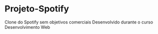 # Projeto-Spotify

Clone do Spotify sem objetivos comerciais
Desenvolvido durante o curso Desenvolvimento Web

